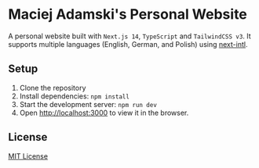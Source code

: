 # Maciej Adamski's Personal Website

A personal website built with `Next.js 14`, `TypeScript` and `TailwindCSS v3`. It supports multiple languages (English, German, and Polish) using [next-intl](https://next-intl-docs.vercel.app/).

## Setup

1. Clone the repository
2. Install dependencies: `npm install`
3. Start the development server: `npm run dev`
4. Open [http://localhost:3000](http://localhost:3000) to view it in the browser.

## License

[MIT License](LICENSE)
